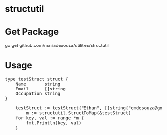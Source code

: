 # structutil

# Get Package

go get github.com/mariadesouza/utilities/structutil

# Usage
<pre>
type testStruct struct {
	Name       string
	Email      []string
	Occupation string
}
</pre>

<pre>
	testStruct := testStruct{"Ethan", []string{"emdesouza@gmail.com"}, "engineer"}
        m := structutil.StructToMap(&testStruct)
	for key, val := range *m {
		fmt.Println(key, val)
	}
</pre>
